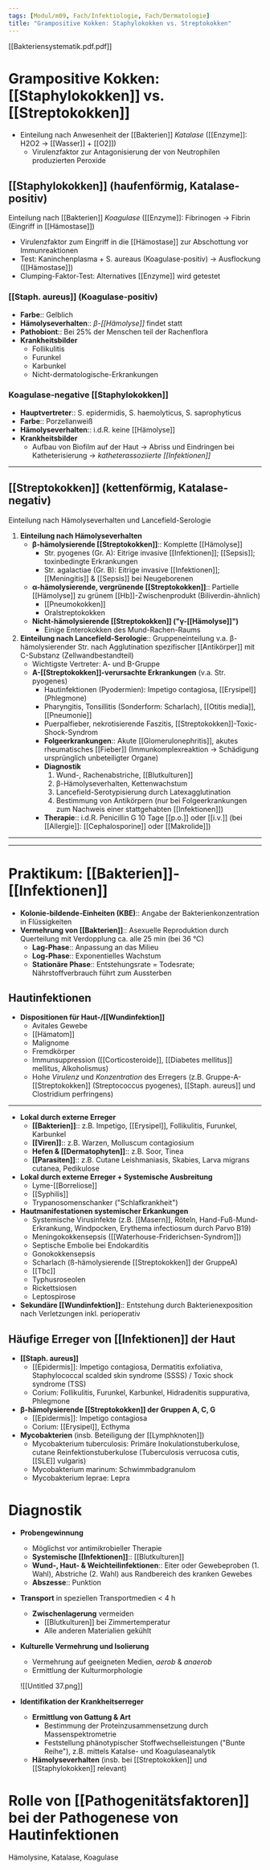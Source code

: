 ```yaml
---
tags: [Modul/m09, Fach/Infektiologie, Fach/Dermatologie]
title: "Grampositive Kokken: Staphylokokken vs. Streptokokken"
---
```


[[Bakteriensystematik.pdf.pdf]]

# Grampositive Kokken: [[Staphylokokken]] vs. [[Streptokokken]]

- Einteilung nach Anwesenheit der [[Bakterien]] *Katalase* ([[Enzyme]]: H2O2 → [[Wasser]] + [[O2]])
    - Virulenzfaktor zur Antagonisierung der von Neutrophilen produzierten Peroxide

## [[Staphylokokken]] (haufenförmig, Katalase-positiv)

Einteilung nach [[Bakterien]] *Koagulase* ([[Enzyme]]: Fibrinogen → Fibrin (Eingriff in [[Hämostase]])

- Virulenzfaktor zum Eingriff in die [[Hämostase]] zur Abschottung vor Immunreaktionen
- Test: Kaninchenplasma + S. aureaus (Koagulase-positiv) → Ausflockung ([[Hämostase]])
- Clumping-Faktor-Test: Alternatives [[Enzyme]] wird getestet

### [[Staph. aureus]] (Koagulase-positiv)

- **Farbe**:: Gelblich
- **Hämolyseverhalten**:: *β-[[Hämolyse]]* findet statt
- **Pathobiont**:: Bei 25% der Menschen teil der Rachenflora
- **Krankheitsbilder**
    - Follikulitis
    - Furunkel
    - Karbunkel
    - Nicht-dermatologische-Erkrankungen

### Koagulase-negative [[Staphylokokken]]

- **Hauptvertreter**:: S. epidermidis, S. haemolyticus, S. saprophyticus
- **Farbe**:: Porzellanweiß
- **Hämolyseverhalten**:: i.d.R. keine [[Hämolyse]]
- **Krankheitsbilder**
    - Aufbau von Biofilm auf der Haut → Abriss und Eindringen bei Katheterisierung → *katheterassoziierte [[Infektionen]]*


---

## [[Streptokokken]] (kettenförmig, Katalase-negativ)

Einteilung nach Hämolyseverhalten und Lancefield-Serologie

1. **Einteilung nach Hämolyseverhalten**
    - **β-hämolysierende [[Streptokokken]]**:: Komplette [[Hämolyse]]
        - Str. pyogenes (Gr. A): Eitrige invasive [[Infektionen]]; [[Sepsis]]; toxinbedingte Erkrankungen
        - Str. agalactiae (Gr. B): Eitrige invasive [[Infektionen]]; [[Meningitis]] & [[Sepsis]] bei Neugeborenen
    - **α-hämolysierende, vergrünende [[Streptokokken]]**:: Partielle [[Hämolyse]] zu grünem [[Hb]]-Zwischenprodukt (Biliverdin-ähnlich)
        - [[Pneumokokken]]
        - Oralstreptokokken
    - **Nicht-hämolysierende [[Streptokokken]] ("γ-[[Hämolyse]]")**
        - Einige Enterokokken des Mund-Rachen-Raums
2. **Einteilung nach Lancefield-Serologie**:: Gruppeneinteilung v.a. β-hämolysierender Str. nach Agglutination spezifischer [[Antikörper]] mit C-Substanz (Zellwandbestandteil)
    - Wichtigste Vertreter: A- und B-Gruppe
    - **A-[[Streptokokken]]-verursachte Erkrankungen** (v.a. Str. pyogenes)
        - Hautinfektionen (Pyodermien): Impetigo contagiosa, [[Erysipel]] (Phlegmone)
        - Pharyngitis, Tonsillitis (Sonderform: Scharlach), [[Otitis media]], [[Pneumonie]]
        - Puerpalfieber, nekrotisierende Faszitis, [[Streptokokken]]-Toxic-Shock-Syndrom
        - **Folgeerkrankungen**:: Akute [[Glomerulonephritis]], akutes rheumatisches [[Fieber]] (Immunkomplexreaktion → Schädigung ursprünglich unbeteiligter Organe)
        - **Diagnostik**
            1. Wund-, Rachenabstriche, [[Blutkulturen]]
            2. β-Hämolyseverhalten, Kettenwachstum
            3. Lancefield-Serotypisierung durch Latexagglutination
            4. Bestimmung von Antikörpern (nur bei Folgeerkrankungen zum Nachweis einer stattgehabten [[Infektionen]])
        - **Therapie**:: i.d.R. Penicillin G 10 Tage [[p.o.]] oder [[i.v.]] (bei [[Allergie]]: [[Cephalosporine]] oder [[Makrolide]])


---



---

# Praktikum: [[Bakterien]]-[[Infektionen]]

- **Kolonie-bildende-Einheiten (KBE)**:: Angabe der Bakterienkonzentration in Flüssigkeiten
- **Vermehrung von [[Bakterien]]**:: Asexuelle Reproduktion durch Querteilung mit Verdopplung ca. alle 25 min (bei 36 °C)
    - **Lag-Phase**:: Anpassung an das Milieu
    - **Log-Phase**:: Exponentielles Wachstum
    - **Stationäre Phase**:: Entstehungsrate = Todesrate; Nährstoffverbrauch führt zum Aussterben


## Hautinfektionen

- **Dispositionen für Haut-/[[Wundinfektion]]**
    - Avitales Gewebe
    - [[Hämatom]]
    - Malignome
    - Fremdkörper
    - Immunsuppression ([[Corticosteroide]], [[Diabetes mellitus]] mellitus, Alkoholismus)
    - Hohe *Virulenz* und *Konzentration* des Erregers (z.B. Gruppe-A-[[Streptokokken]] (Streptococcus pyogenes), [[Staph. aureus]] und Clostridium perfringens)


---

- **Lokal durch externe Erreger**
    - **[[Bakterien]]**:: z.B. Impetigo, [[Erysipel]], Follikulitis, Furunkel, Karbunkel
    - **[[Viren]]**:: z.B. Warzen, Molluscum contagiosium
    - **Hefen & [[Dermatophyten]]**:: z.B. Soor, Tinea
    - **[[Parasiten]]**:: z.B. Cutane Leishmaniasis, Skabies, Larva migrans cutanea, Pedikulose
- **Lokal durch externe Erreger + Systemische Ausbreitung**
    - Lyme-[[Borreliose]]
    - [[Syphilis]]
    - Trypanosomenschanker ("Schlafkrankheit")
- **Hautmanifestationen systemischer Erkankungen**
    - Systemische Virusinfekte (z.B. [[Masern]], Röteln, Hand-Fuß-Mund-Erkrankung, Windpocken, Erythema infectiosum durch Parvo B19)
    - Meningokokkensepsis ([[Waterhouse-Friderichsen-Syndrom]])
    - Septische Embolie bei Endokarditis
    - Gonokokkensepsis
    - Scharlach (ß-hämolysierende [[Streptokokken]] der GruppeA)
    - [[Tbc]]
    - Typhusroseolen
    - Rickettsiosen
    - Leptospirose
- **Sekundäre [[Wundinfektion]]**:: Entstehung durch Bakterienexposition nach Verletzungen inkl. perioperativ

## Häufige Erreger von [[Infektionen]] der Haut

- **[[Staph. aureus]]**
    - [[Epidermis]]: Impetigo contagiosa, Dermatitis exfoliativa, Staphylococcal scalded skin syndrome (SSSS) / Toxic shock syndrome (TSS)
    - Corium: Follikulitis, Furunkel, Karbunkel, Hidradenitis suppurativa, Phlegmone
- **β-hämolysierende [[Streptokokken]] der Gruppen A, C, G**
    - [[Epidermis]]: Impetigo contagiosa
    - Corium: [[Erysipel]], Ecthyma
- **Mycobakterien** (insb. Beteiligung der [[Lymphknoten]])
    - Mycobakterium tuberculosis: Primäre Inokulationstuberkulose, cutane Reinfektionstuberkulose (Tuberculosis verrucosa cutis, [[SLE]] vulgaris)
    - Mycobakterium marinum: Schwimmbadgranulom
    - Mycobakterium leprae: Lepra

# Diagnostik

- **Probengewinnung**
    - Möglichst vor antimikrobieller Therapie
    - **Systemische [[Infektionen]]**:: [[Blutkulturen]]
    - **Wund-, Haut- & Weichteilinfektionen**:: Eiter oder Gewebeproben (1. Wahl), Abstriche (2. Wahl) aus Randbereich des kranken Gewebes
    - **Abszesse**:: Punktion
- **Transport** in speziellen Transportmedien < 4 h
    - **Zwischenlagerung** vermeiden
        - [[Blutkulturen]] bei Zimmertemperatur
        - Alle anderen Materialien gekühlt
- **Kulturelle Vermehrung und Isolierung**
    - Vermehrung auf geeigneten Medien, *aerob* & *anaerob*
    - Ermittlung der Kulturmorphologie

    ![[Untitled 37.png]]

- **Identifikation der Krankheitserreger**
    - **Ermittlung von Gattung & Art**
        - Bestimmung der Proteinzusammensetzung durch Massenspektrometrie
        - Feststellung phänotypischer Stoffwechselleistungen ("Bunte Reihe"), z.B. mittels Katalse- und Koagulaseanalytik
    - **Hämolyseverhalten** (insb. bei [[Streptokokken]] und [[Staphylokokken]] relevant)

# Rolle von [[Pathogenitätsfaktoren]] bei der Pathogenese von Hautinfektionen

Hämolysine, Katalase, Koagulase

